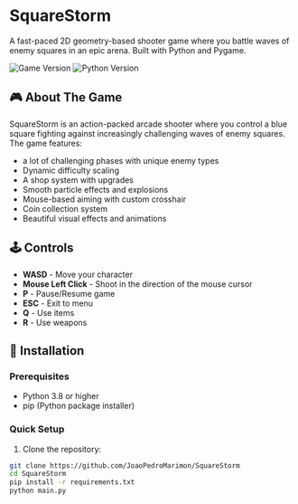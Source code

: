# SquareStorm

A fast-paced 2D geometry-based shooter game where you battle waves of enemy squares in an epic arena. Built with Python and Pygame.

![Game Version](https://img.shields.io/badge/version-1.5.5-blue.svg)
![Python Version](https://img.shields.io/badge/python-3.8+-green.svg)

## 🎮 About The Game

SquareStorm is an action-packed arcade shooter where you control a blue square fighting against increasingly challenging waves of enemy squares. The game features:

- a lot of challenging phases with unique enemy types
- Dynamic difficulty scaling
- A shop system with upgrades
- Smooth particle effects and explosions  
- Mouse-based aiming with custom crosshair
- Coin collection system
- Beautiful visual effects and animations

## 🕹️ Controls

- **WASD** - Move your character
- **Mouse Left Click** - Shoot in the direction of the mouse cursor
- **P** - Pause/Resume game
- **ESC** - Exit to menu
- **Q** - Use items
- **R** - Use weapons

## 🚀 Installation

### Prerequisites

- Python 3.8 or higher
- pip (Python package installer)

### Quick Setup

1. Clone the repository:
```bash
git clone https://github.com/JoaoPedroMarimon/SquareStorm
cd SquareStorm
pip install -r requirements.txt
python main.py